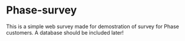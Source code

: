# Phase-survey

This is a simple web survey made for demostration of survey for Phase customers. A database should be included later!
